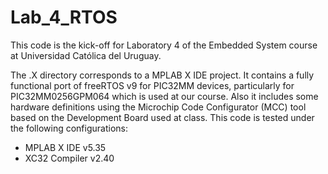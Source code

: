 # Lab_4_RTOS

This code is the kick-off for Laboratory 4 of the Embedded System course at Universidad Católica del Uruguay.

The .X directory corresponds to a MPLAB X IDE project. It contains a fully functional port of freeRTOS v9 for PIC32MM devices, particularly for PIC32MM0256GPM064 which is used at our course. Also it includes some hardware definitions using the Microchip Code Configurator (MCC) tool based on the Development Board used at class.
This code is tested under the following configurations:
* MPLAB X IDE v5.35
* XC32 Compiler v2.40
